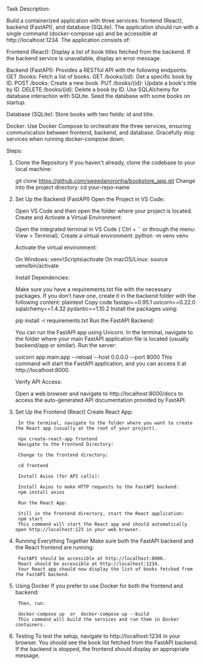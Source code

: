 Task Description:

Build a containerized application with three services: frontend (React), backend (FastAPI), and database (SQLite). The application should run with a single command (docker-compose up) and be accessible at http://localhost:1234. The application consists of:

Frontend (React):
Display a list of book titles fetched from the backend.
If the backend service is unavailable, display an error message.

Backend (FastAPI):
Provides a RESTful API with the following endpoints:
GET /books: Fetch a list of books.
GET /books/{id}: Get a specific book by ID.
POST /books: Create a new book.
PUT /books/{id}: Update a book's title by ID.
DELETE /books/{id}: Delete a book by ID.
Use SQLAlchemy for database interaction with SQLite.
Seed the database with some books on startup.

Database (SQLite):
Store books with two fields: id and title.

Docker:
Use Docker Compose to orchestrate the three services, ensuring communication between frontend, backend, and database.
Gracefully stop services when running docker-compose down.

Steps:
1. Clone the Repository
    If you haven't already, clone the codebase to your local machine:

   	git clone https://github.com/sweedanoronha/bookstore_app.git
   	Change into the project directory:
    cd your-repo-name

3. Set Up the Backend (FastAPI)
    Open the Project in VS Code:
    
    Open VS Code and then open the folder where your project is located.
    Create and Activate a Virtual Environment:
    
    Open the integrated terminal in VS Code (`Ctrl + `` or through the menu: View > Terminal).
    Create a virtual environment:
    python -m venv venv
    
    Activate the virtual environment:
    
    On Windows:
    venv\Scripts\activate
    On macOS/Linux:
    source venv/bin/activate
    
    Install Dependencies:
    
    Make sure you have a requirements.txt file with the necessary packages. If you don’t have one, create it in the backend folder with the following content:
    plaintext
    Copy code
    fastapi==0.95.1
    uvicorn==0.22.0
    sqlalchemy==1.4.32
    pydantic==1.10.2
    Install the packages using:
    
    pip install -r requirements.txt
    Run the FastAPI Backend:
    
    You can run the FastAPI app using Uvicorn. In the terminal, navigate to the folder where your main FastAPI application file is located (usually backend/app or similar).
    Run the server:
    
    uvicorn app.main:app --reload --host 0.0.0.0 --port 8000
    This command will start the FastAPI application, and you can access it at http://localhost:8000.
    
    Verify API Access:
    
    Open a web browser and navigate to http://localhost:8000/docs to access the auto-generated API documentation provided by FastAPI.

4. Set Up the Frontend (React)
		Create React App:
		
		In the terminal, navigate to the folder where you want to create the React app (usually at the root of your project).
		
		npx create-react-app frontend
		Navigate to the Frontend Directory:
		
		Change to the frontend directory:
		
		cd frontend
		
		Install Axios (for API calls):
		
		Install Axios to make HTTP requests to the FastAPI backend:
		npm install axios
		
		Run the React App:
		
		Still in the frontend directory, start the React application:
		npm start
		This command will start the React app and should automatically open http://localhost:123 in your web browser.

4. Running Everything Together
		Make sure both the FastAPI backend and the React frontend are running:
		
		FastAPI should be accessible at http://localhost:8000.
		React should be accessible at http://localhost:1234.
		Your React app should now display the list of books fetched from the FastAPI backend.

5. Using Docker 
		If you prefer to use Docker for both the frontend and backend:
		
		Then, run:
		
		docker-compose up  or  docker-compose up --build
		This command will build the services and run them in Docker containers.

6. Testing
		To test the setup, navigate to http://localhost:1234 in your browser. You should see the book list fetched from the FastAPI backend.
		If the backend is stopped, the frontend should display an appropriate message.
